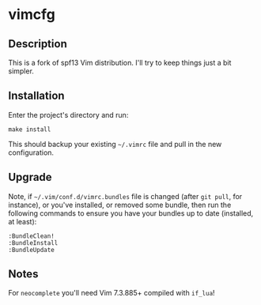# vimcfg

## Description

This is a fork of spf13 Vim distribution. I'll try to keep things just a bit simpler.

## Installation

Enter the project's directory and run:

	make install

This should backup your existing `~/.vimrc` file and pull in the new configuration.

## Upgrade

Note, if `~/.vim/conf.d/vimrc.bundles` file is changed (after `git pull`, for instance),
or you've installed, or removed some bundle, then run the following commands to ensure
you have your bundles up to date (installed, at least):

	:BundleClean!
	:BundleInstall
	:BundleUpdate

## Notes

For `neocomplete` you'll need Vim 7.3.885+ compiled with `if_lua`!
